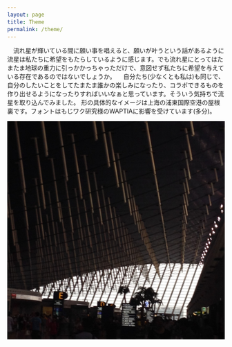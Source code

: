 ```yaml
---
layout: page
title: Theme
permalink: /theme/
---
```



　流れ星が輝いている間に願い事を唱えると、願いが叶うという話があるように流星は私たちに希望をもたらしているように感じます。でも流れ星にとってはたまたま地球の重力に引っかかっちゃっただけで、意図せず私たちに希望を与えている存在であるのではないでしょうか。
　自分たち(少なくとも私は)も同じで、自分のしたいことをしてたまたま誰かの楽しみになったり、コラボできるものを作り出せるようになったりすればいいなぁと思っています。そういう気持ちで流星を取り込んでみました。
形の具体的なイメージは上海の浦東国際空港の屋根裏です。フォントはもじワク研究様のWAPTIAに影響を受けています(多分)。

![roof](assets/images/star.png)